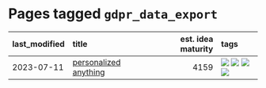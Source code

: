 # Pages tagged `gdpr_data_export`

|last_modified|title|est. idea maturity|tags
|:---|:---|---:|:---|
|2023-07-11|[personalized anything](../personalized_anything.md)|4159|[![](https://img.shields.io/badge/tag-gdpr_data_export-274569)](../tags/gdpr_data_export.md) [![](https://img.shields.io/badge/tag-llm-496a1)](../tags/llm.md) [![](https://img.shields.io/badge/tag-personalization-fe6d78)](../tags/personalization.md) [![](https://img.shields.io/badge/tag-productivity-4377c4)](../tags/productivity.md)|